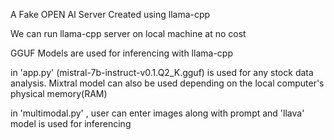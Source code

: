 A Fake OPEN AI Server Created using llama-cpp

We can run llama-cpp server on local machine at no cost

GGUF Models are used for inferencing with llama-cpp


in 'app.py' (mistral-7b-instruct-v0.1.Q2_K.gguf) is used for any stock data analysis. Mixtral model can also be used depending on the local computer's physical memory(RAM)

in 'multimodal.py' , user can enter images along with prompt and 'llava' model is used for inferencing